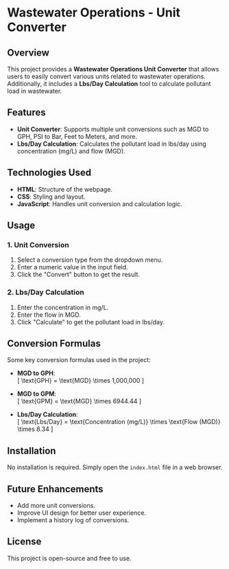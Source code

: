 # Wastewater Operations - Unit Converter

## Overview
This project provides a **Wastewater Operations Unit Converter** that allows users to easily convert various units related to wastewater operations. Additionally, it includes a **Lbs/Day Calculation** tool to calculate pollutant load in wastewater.

## Features
- **Unit Converter**: Supports multiple unit conversions such as MGD to GPH, PSI to Bar, Feet to Meters, and more.
- **Lbs/Day Calculation**: Calculates the pollutant load in lbs/day using concentration (mg/L) and flow (MGD).

## Technologies Used
- **HTML**: Structure of the webpage.
- **CSS**: Styling and layout.
- **JavaScript**: Handles unit conversion and calculation logic.

## Usage

### 1. Unit Conversion
1. Select a conversion type from the dropdown menu.
2. Enter a numeric value in the input field.
3. Click the "Convert" button to get the result.

### 2. Lbs/Day Calculation
1. Enter the concentration in mg/L.
2. Enter the flow in MGD.
3. Click "Calculate" to get the pollutant load in lbs/day.

## Conversion Formulas
Some key conversion formulas used in the project:

- **MGD to GPH**:  
  \[
  \text{GPH} = \text{MGD} \times 1,000,000
  \]

- **MGD to GPM**:  
  \[
  \text{GPM} = \text{MGD} \times 6944.44
  \]

- **Lbs/Day Calculation**:  
  \[
  \text{Lbs/Day} = \text{Concentration (mg/L)} \times \text{Flow (MGD)} \times 8.34
  \]

## Installation
No installation is required. Simply open the `index.html` file in a web browser.

## Future Enhancements
- Add more unit conversions.
- Improve UI design for better user experience.
- Implement a history log of conversions.

## License
This project is open-source and free to use.
